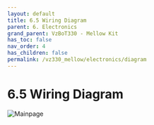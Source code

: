 ```yaml
---
layout: default
title: 6.5 Wiring Diagram
parent: 6. Electronics
grand_parent: VzBoT330 - Mellow Kit
has_toc: false
nav_order: 4
has_children: false
permalink: /vz330_mellow/electronics/diagram
---
```


# 6.5 Wiring Diagram

![Mainpage](https://raw.githubusercontent.com/VzBoT3D/VzBoT-Vz330/master/Wiring%20Diagram/VZBOT%20330%20WIRING%20DIAGRAM%20AWD%20WITH%20CPAP.png)
